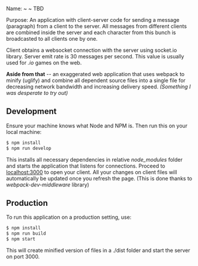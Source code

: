 Name: ~ ~ TBD

Purpose: An application with client-server code for sending a message (paragraph) from a client to the server. All messages from different clients are combined inside the server and each character from this bunch is broadcasted to all clients one by one.

Client obtains a websocket connection with the server using socket.io library. Server emit rate is 30 messages per second. This value is usually used for *.io* games on the web.

**Aside from that** -- an exaggerated web application that uses webpack to minify (uglify) and combine all dependent source files into a single file for decreasing network bandwidth and increasing delivery speed. *(Something I was desperate to try out)*

## Development

Ensure your machine knows what Node and NPM is. Then run this on your local machine:

```bash
$ npm install
$ npm run develop
```

This installs all necessary dependencies in relative *node_modules* folder and starts the application that listens for connections. Proceed to [localhost:3000](localhost:3000) to open your client. All your changes on client files will automatically be updated once you refresh the page. (This is done thanks to *webpack-dev-middleware* library)

## Production

To run this application on a production setting, use:

```bash
$ npm install
$ npm run build
$ npm start
```

This will create minified version of files in a ./dist folder and start the server on port 3000.